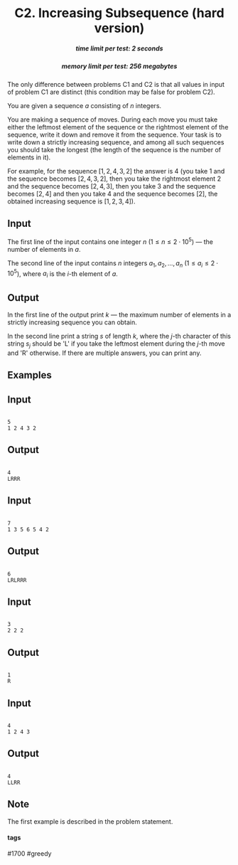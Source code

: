 <h1 style='text-align: center;'> C2. Increasing Subsequence (hard version)</h1>

<h5 style='text-align: center;'>time limit per test: 2 seconds</h5>
<h5 style='text-align: center;'>memory limit per test: 256 megabytes</h5>

The only difference between problems C1 and C2 is that all values in input of problem C1 are distinct (this condition may be false for problem C2).

You are given a sequence $a$ consisting of $n$ integers.

You are making a sequence of moves. During each move you must take either the leftmost element of the sequence or the rightmost element of the sequence, write it down and remove it from the sequence. Your task is to write down a strictly increasing sequence, and among all such sequences you should take the longest (the length of the sequence is the number of elements in it).

For example, for the sequence $[1, 2, 4, 3, 2]$ the answer is $4$ (you take $1$ and the sequence becomes $[2, 4, 3, 2]$, then you take the rightmost element $2$ and the sequence becomes $[2, 4, 3]$, then you take $3$ and the sequence becomes $[2, 4]$ and then you take $4$ and the sequence becomes $[2]$, the obtained increasing sequence is $[1, 2, 3, 4]$).

## Input

The first line of the input contains one integer $n$ ($1 \le n \le 2 \cdot 10^5$) — the number of elements in $a$.

The second line of the input contains $n$ integers $a_1, a_2, \dots, a_n$ ($1 \le a_i \le 2 \cdot 10^5$), where $a_i$ is the $i$-th element of $a$.

## Output

In the first line of the output print $k$ — the maximum number of elements in a strictly increasing sequence you can obtain.

In the second line print a string $s$ of length $k$, where the $j$-th character of this string $s_j$ should be 'L' if you take the leftmost element during the $j$-th move and 'R' otherwise. If there are multiple answers, you can print any.

## Examples

## Input


```

5
1 2 4 3 2

```
## Output


```

4
LRRR

```
## Input


```

7
1 3 5 6 5 4 2

```
## Output


```

6
LRLRRR

```
## Input


```

3
2 2 2

```
## Output


```

1
R

```
## Input


```

4
1 2 4 3

```
## Output


```

4
LLRR

```
## Note

The first example is described in the problem statement.



#### tags 

#1700 #greedy 